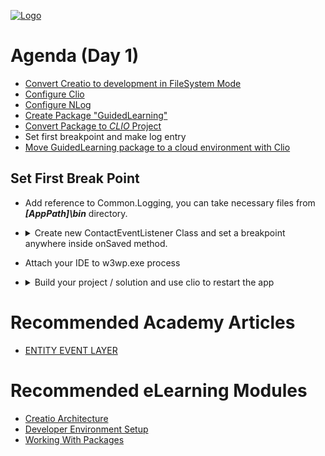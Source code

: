 [![Logo](https://www.creatio.com/sites/default/files/2019-10/creatio-main-logo.svg)](https://github.com/sindresorhus/awesome#readme)

# Agenda (Day 1)
- [Convert Creatio to development in FileSystem Mode](https://github.com/kirillkrylov/ImagesAndPages/wiki/Enable-development-in-FileSystem-Mode) 
- [Configure Clio](https://github.com/Advance-Technologies-Foundation/clio/blob/master/README.md)
- [Configure NLog](https://github.com/kirillkrylov/ImagesAndPages/wiki/Custom-Logging-with-NLog)
- [Create Package "GuidedLearning"](https://github.com/kirillkrylov/ImagesAndPages/wiki/Create-Package-GuidedLearning)
- [Convert Package to *CLIO* Project](https://github.com/kirillkrylov/ImagesAndPages/wiki/Convert-Package-To-Clio)
- Set first breakpoint and make log entry
- [Move GuidedLearning package to a cloud environment with Clio](https://github.com/Advance-Technologies-Foundation/clio#installing-package)

## Set First Break Point
- Add reference to Common.Logging, you can take necessary files from _**[AppPath]\bin**_ directory.
- <details>
    <summary>Create new ContactEventListener Class and set a breakpoint anywhere inside onSaved method.</summary>

    ```C#
        using global::Common.Logging;
        using Terrasoft.Core;
        using Terrasoft.Core.Entities;
        using Terrasoft.Core.Entities.Events;

        namespace GuidedLearningClio.Files.cs.el
        {
            /// <summary>
            /// Listener for 'Contact' entity events.
            /// </summary>
            /// <seealso cref="Terrasoft.Core.Entities.Events.BaseEntityEventListener" />
            [EntityEventListener(SchemaName = "Contact")]
            class ContactEventListener : BaseEntityEventListener
            {
                private static readonly ILog _log = LogManager.GetLogger("GuidedLearningLogger");
                public override void OnSaved(object sender, EntityAfterEventArgs e)
                {
                    base.OnSaved(sender, e);
                    Entity entity = (Entity)sender;
                    UserConnection userConnection = entity.UserConnection;
                    
                    string message = $"Changing name for {entity.GetTypedColumnValue<string>("Name")}";
                    _log.Info(message);
                }
            }
        }
    ```
  </details>

- Attach your IDE to w3wp.exe process

- <details>
    <summary>Build your project / solution and use clio to restart the app</summary>

    ```text
    clio restart -e NameOfYourEnvironment
    ```
  </details>

# Recommended Academy Articles
- [ENTITY EVENT LAYER](https://academy.creatio.com/documents/technic-sdk/7-15/entity-event-layer)

# Recommended eLearning Modules 
- [Creatio Architecture](https://academy.creatio.com/online-courses/creatio-architecture)
- [Developer Environment Setup](https://academy.creatio.com/online-courses/developer-environment-setup)
- [Working With Packages](https://academy.creatio.com/online-courses/working-packages-creatio)
